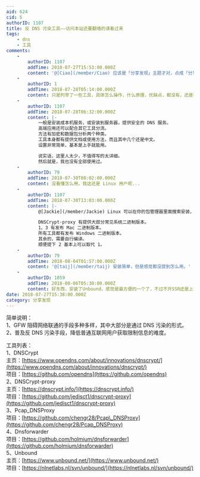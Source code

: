 ```yaml
---
aid: 624
cid: 5
authorID: 1107
title: 反 DNS 污染工具——访问本站还要翻墙的请看过来
tags:
    - dns
    - 工具
comments:
    -
        authorID: 1107
        addTime: 2018-07-27T15:53:00.000Z
        content: '@[Ciao](/member/Ciao) 应该是「分享发现」主题才对，点成「分享创造」了。'
    -
        authorID: 1
        addTime: 2018-07-28T05:14:00.000Z
        content: 只是列举了一些工具，具体怎么操作，什么原理，优缺点，都没有，还是要更详尽些才好。
    -
        authorID: 1107
        addTime: 2018-07-28T06:32:00.000Z
        content: |-
            一般是安装成本机服务，或安装到服务器，提供安全的 DNS 服务。  
            高端应用还可以配合其它工具分流。  
            方法有加密和数据包分析两个种类。  
            工具本身都有提供文档或使用方法，而且其中几个还是中文。  
            设置非常简单，基本是上手就能用。

            说实话，这里人太少，不值得写的太详细。  
            然后就是，我也没有全部使用过。
    -
        authorID: 79
        addTime: 2018-07-30T08:02:00.000Z
        content: 没看懂怎么用，我这还是 Linux 用户呢...
    -
        authorID: 1107
        addTime: 2018-07-30T13:03:00.000Z
        content: |-
            @[Jackie](/member/Jackie) Linux 可以在你的包管理器里面搜索安装，或者按照文档提示进行编译安装。

            DNSCrypt-proxy 有提供大部分常见系统二进制版本。  
            1、3 有发布 Mac 二进制版本。  
            所有工具都有发布 Windows 二进制版本。  
            其余的，需要自行编译。  
            顺便提下 2 基本上可以取代 1。
    -
        authorID: 79
        addTime: 2018-08-04T01:57:00.000Z
        content: '@[taij](/member/taij) 安装简单，但是感觉都没提到怎么用。'
    -
        authorID: 1059
        addTime: 2018-08-06T05:30:00.000Z
        content: 好东西，安装了Unbound，感觉是最方便的一个了，不过不开SSR还是上不了2049
date: 2018-07-27T15:38:00.000Z
category: 分享发现
---
```


简单说明：  
1、GFW 阻碍网络联通的手段多种多样，其中大部分是通过 DNS 污染的形式。  
2、普及反 DNS 污染手段，降低普通互联网用户获取限制信息的难度。

工具列表：  
1、DNSCrypt  
主页：[https://www.opendns.com/about/innovations/dnscrypt/](https://www.opendns.com/about/innovations/dnscrypt/)  
项目：[https://github.com/opendns](https://github.com/opendns)  
2、DNSCrypt-proxy  
主页：[https://dnscrypt.info/](https://dnscrypt.info/)  
项目：[https://github.com/jedisct1/dnscrypt-proxy](https://github.com/jedisct1/dnscrypt-proxy)  
3、Pcap\_DNSProxy  
项目：[https://github.com/chengr28/Pcap\_DNSProxy](https://github.com/chengr28/Pcap_DNSProxy)  
4、Dnsforwarder  
项目：[https://github.com/holmium/dnsforwarder](https://github.com/holmium/dnsforwarder)  
5、Unbound  
主页：[https://www.unbound.net/](https://www.unbound.net/)  
项目：[https://nlnetlabs.nl/svn/unbound/](https://nlnetlabs.nl/svn/unbound/)
